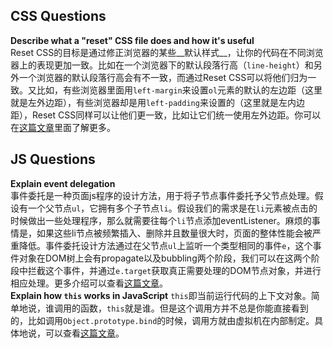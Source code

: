 ## CSS Questions
**Describe what a "reset" CSS file does and how it's useful**  
Reset CSS的目标是通过修正浏览器的某些__默认样式__，让你的代码在不同浏览器上的表现更加一致。比如在一个浏览器下的默认段落行高（`line-height`）和另外一个浏览器的默认段落行高会有不一致，而通过Reset CSS可以将他们归为一致。又比如，有些浏览器里面用`left-margin`来设置`ol`元素的默认的左边距（这里就是左外边距），有些浏览器却是用`left-padding`来设置的（这里就是左内边距），Reset CSS同样可以让他们更一致，比如让它们统一使用左外边距。你可以在[这篇文章](http://meyerweb.com/eric/thoughts/2007/04/18/reset-reasoning/)里面了解更多。

## JS Questions
**Explain event delegation**  
事件委托是一种页面js程序的设计方法，用于将子节点事件委托予父节点处理。假设有一个父节点`ul`，它拥有多个子节点`li`。假设我们的需求是在`li`元素被点击的时候做出一些处理程序，那么就需要往每个`li`节点添加eventListener。麻烦的事情是，如果这些li节点被频繁插入、删除并且数量很大时，页面的整体性能会被严重降低。事件委托设计方法通过在父节点`ul`上监听一个类型相同的事件`e`，这个事件对象在DOM树上会有propagate以及bubbling两个阶段，我们可以在这两个阶段中拦截这个事件，并通过`e.target`获取真正需要处理的DOM节点对象，并进行相应处理。更多介绍可以查看[这篇文章](http://davidwalsh.name/event-delegate)。  
**Explain how `this` works in JavaScript**
`this`即当前运行代码的上下文对象。简单地说，谁调用的函数，`this`就是谁。但是这个调用方并不总是你能直接看到的，比如调用`Object.prototype.bind`的时候，调用方就由虚拟机在内部制定。具体地说，可以查看[这篇文章](http://howtonode.org/what-is-this)。